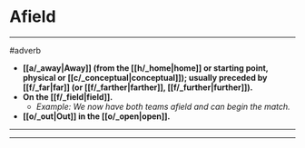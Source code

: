 # Afield
---
#adverb
- **[[a/_away|Away]] (from the [[h/_home|home]] or starting point, physical or [[c/_conceptual|conceptual]]); usually preceded by [[f/_far|far]] (or [[f/_farther|farther]], [[f/_further|further]]).**
- **On the [[f/_field|field]].**
	- _Example: We now have both teams afield and can begin the match._
- **[[o/_out|Out]] in the [[o/_open|open]].**
---
---
